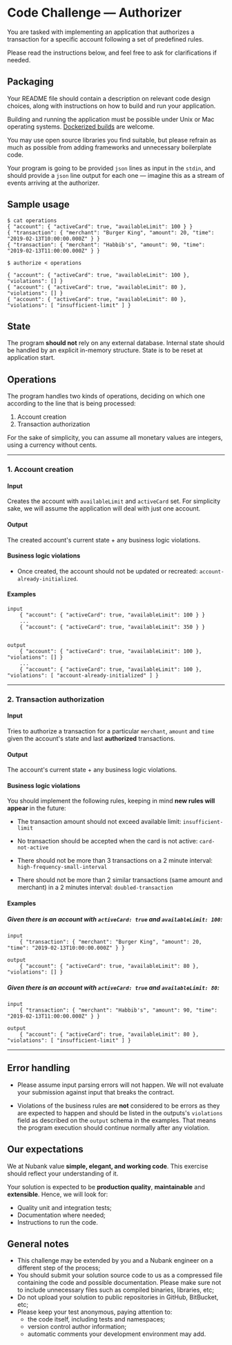 # Code Challenge — Authorizer

You are tasked with implementing an application that authorizes a transaction for a specific account following a set of predefined rules.

Please read the instructions below, and feel free to ask for clarifications if needed.

## Packaging

Your README file should contain a description on relevant code design choices, along with instructions on how to build and run your application.

Building and running the application must be possible under Unix or Mac operating systems. [Dockerized builds](https://docs.docker.com/engine/reference/commandline/build/) are welcome.

You may use open source libraries you find suitable, but please refrain as much as possible from
adding frameworks and unnecessary boilerplate code.

Your program is going to be provided `json` lines as input in the `stdin`, and should provide 
a `json` line output for each one — imagine this as a stream of events arriving at the authorizer.

## Sample usage

```
$ cat operations
{ "account": { "activeCard": true, "availableLimit": 100 } }
{ "transaction": { "merchant": "Burger King", "amount": 20, "time": "2019-02-13T10:00:00.000Z" } }
{ "transaction": { "merchant": "Habbib's", "amount": 90, "time": "2019-02-13T11:00:00.000Z" } }

$ authorize < operations

{ "account": { "activeCard": true, "availableLimit": 100 }, "violations": [] }
{ "account": { "activeCard": true, "availableLimit": 80 }, "violations": [] }
{ "account": { "activeCard": true, "availableLimit": 80 }, "violations": [ "insufficient-limit" ] }
```

## State

The program **should not** rely on any external database. Internal state should be handled by an explicit in-memory structure. State is to be reset at application start.

## Operations

The program handles two kinds of operations, deciding on which one according to the line that is
being processed:

  1. Account creation
  1. Transaction authorization

For the sake of simplicity, you can assume all monetary values are integers, using a currency without cents.

---

### 1. Account creation

#### Input

Creates the account with `availableLimit` and `activeCard` set. For simplicity sake, we will assume
the application will deal with just one account.

#### Output

The created account's current state + any business logic violations.

#### Business logic violations

- Once created, the account should not be updated or recreated: `account-already-initialized`.

#### Examples

```
input
    { "account": { "activeCard": true, "availableLimit": 100 } }
    ...
    { "account": { "activeCard": true, "availableLimit": 350 } }


output
    { "account": { "activeCard": true, "availableLimit": 100 }, "violations": [] }
    ...
    { "account": { "activeCard": true, "availableLimit": 100 }, "violations": [ "account-already-initialized" ] }

```

---

### 2. Transaction authorization

#### Input

Tries to authorize a transaction for a particular `merchant`, `amount` and `time` given the account's state and last **authorized** transactions.

#### Output

The account's current state + any business logic violations.


#### Business logic violations
You should implement the following rules, keeping in mind **new rules will appear** in the future:

-  The transaction amount should not exceed available limit: `insufficient-limit`
    
-  No transaction should be accepted when the card is not active: `card-not-active`
    
-  There should not be more than 3 transactions on a 2 minute interval: `high-frequency-small-interval`
    
-  There should not be more than 2 similar transactions (same amount and merchant) in a 2 minutes interval: `doubled-transaction`


#### Examples
##### Given there is an account with `activeCard: true` and `availableLimit: 100`:

```
input
    { "transaction": { "merchant": "Burger King", "amount": 20, "time": "2019-02-13T10:00:00.000Z" } }

output
    { "account": { "activeCard": true, "availableLimit": 80 }, "violations": [] }
```


##### Given there is an account with `activeCard: true` and `availableLimit: 80`:

```
input
    { "transaction": { "merchant": "Habbib's", "amount": 90, "time": "2019-02-13T11:00:00.000Z" } }

output
    { "account": { "activeCard": true, "availableLimit": 80 }, "violations": [ "insufficient-limit" ] }
``` 

---

## Error handling
    
- Please assume input parsing errors will not happen. We will not evaluate your submission against input that breaks the contract.

- Violations of the business rules are **not** considered to be errors as they are expected to happen 
and should be listed in the outputs's `violations` field as described on the `output` schema in the examples. That means the program execution should continue normally after any violation.

## Our expectations
We at Nubank value **simple, elegant, and working code**. This exercise should reflect your understanding of it.

Your solution is expected to be **production quality**, **maintainable** and **extensible**. Hence, we will look for:

- Quality unit and integration tests;
- Documentation where needed;
- Instructions to run the code.

## General notes

- This challenge may be extended by you and a Nubank engineer on a different step of the process;
- You should submit your solution source code to us as a compressed file containing the code and possible documentation. Please make sure not to include unnecessary files such as compiled binaries, libraries, etc;
- Do not upload your solution to public repositories in GitHub, BitBucket, etc;
- Please keep your test anonymous, paying attention to:
    - the code itself, including tests and namespaces;
    - version control author information;
    - automatic comments your development environment may add.